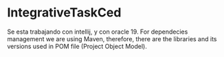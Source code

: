 # IntegrativeTaskCed
Se esta trabajando con intellij, y con oracle 19.
For dependecies management we are using Maven, therefore, there are the libraries and its versions used in POM file (Project Object Model). 

